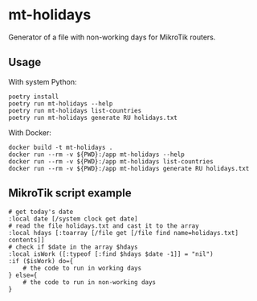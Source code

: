# mt-holidays

Generator of a file with non-working days for MikroTik routers.

## Usage
With system Python:
```shell
poetry install
poetry run mt-holidays --help
poetry run mt-holidays list-countries
poetry run mt-holidays generate RU holidays.txt
```

With Docker:
```shell
docker build -t mt-holidays .
docker run --rm -v ${PWD}:/app mt-holidays --help
docker run --rm -v ${PWD}:/app mt-holidays list-countries
docker run --rm -v ${PWD}:/app mt-holidays generate RU holidays.txt
```

## MikroTik script example
```
# get today's date
:local date [/system clock get date]
# read the file holidays.txt and cast it to the array
:local hdays [:toarray [/file get [/file find name=holidays.txt] contents]]
# check if $date in the array $hdays
:local isWork ([:typeof [:find $hdays $date -1]] = "nil")
:if ($isWork) do={
    # the code to run in working days
} else={
    # the code to run in non-working days
}
```
